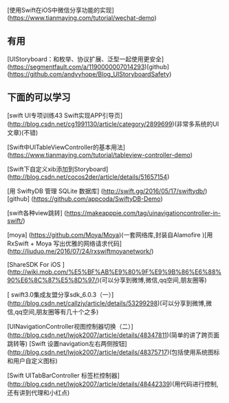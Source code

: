 
[使用Swift在iOS中微信分享功能的实现]
(https://www.tianmaying.com/tutorial/wechat-demo)

## 有用
[UIStoryboard：和枚举、协议扩展、泛型一起使用更安全]
(https://segmentfault.com/a/1190000007014293)[github]
(https://github.com/andyyhope/Blog_UIStoryboardSafety)

## 下面的可以学习
[swift UI专项训练43 Swift实现APP引导页]
(http://blog.csdn.net/cg1991130/article/category/2899699)(非常多系统的UI文章)(不错)

[Swift中UITableViewController的基本用法]
(https://www.tianmaying.com/tutorial/tableview-controller-demo)

[Swift下自定义xib添加到Storyboard]
(http://blog.csdn.net/cocos2der/article/details/51657154)

[用 SwiftyDB 管理 SQLite 数据库]
(http://swift.gg/2016/05/17/swiftydb/)[github]
(https://github.com/appcoda/SwiftyDB-Demo)

[swift各种view跳转]
(https://makeapppie.com/tag/uinavigationcontroller-in-swift/)

[moya]
(https://github.com/Moya/Moya)(一套网络库,封装自Alamofire )[用 RxSwift + Moya 写出优雅的网络请求代码]
(http://liuduo.me/2016/07/24/rxswiftmoyanetwork/)

[ShareSDK For iOS ]
(http://wiki.mob.com/%E5%BF%AB%E9%80%9F%E9%9B%86%E6%88%90%E6%8C%87%E5%8D%97/)(可以分享到微博,微信,qq空间,朋友圈等)

[ swift3.0集成友盟分享sdk_6.0.3（一）]
(http://blog.csdn.net/callzjy/article/details/53299298)(可以分享到微博,微信,qq空间,朋友圈等有几十个之多)

[UINavigationController视图控制器切换（二）]
(http://blog.csdn.net/lwjok2007/article/details/48347811)(简单的讲了跨页面跳转等)
[Swift 设置navigation左右两侧按钮]
(http://blog.csdn.net/lwjok2007/article/details/48375717)(包括使用系统图标和用户自定义图标)

[Swift UITabBarController 标签栏控制器]
(http://blog.csdn.net/lwjok2007/article/details/48442339)(用代码进行控制,还有讲到代理和小红点)
